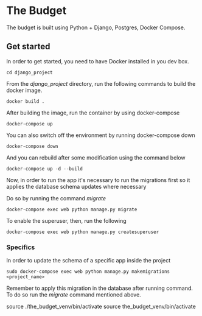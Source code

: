 # The Budget

The budget is built using Python + Django, Postgres, Docker Compose.

## Get started

In order to get started, you need to have Docker installed in you dev box.

```
cd django_project
```

From the _django_project_ directory, run the following commands to build the docker image.

```
docker build .
```

After building the image, run the container by using docker-compose

```
docker-compose up
```

You can also switch off the environment by running docker-compose down

```
docker-compose down
```

And you can rebuild after some modification using the command below

```
docker-compose up -d --build
```


Now, in order to run the app it's necessary to run the migrations first so it applies the database schema updates where necessary

Do so by running the command _migrate_

```
docker-compose exec web python manage.py migrate
```

To enable the superuser, then, run the following

```
docker-compose exec web python manage.py createsuperuser
```

### Specifics

In order to update the schema of a specific app inside the project
```
sudo docker-compose exec web python manage.py makemigrations <project_name>
```
Remember to apply this migration in the database after running command. To do so run the _migrate_ command mentioned above.

source ./the_budget_venv/bin/activate
source the_budget_venv/bin/activate